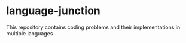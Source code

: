 # language-junction
This repository contains coding problems and their implementations in multiple languages
